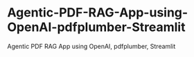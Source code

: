 # Agentic-PDF-RAG-App-using-OpenAI-pdfplumber-Streamlit
Agentic PDF RAG App using OpenAI, pdfplumber, Streamlit
